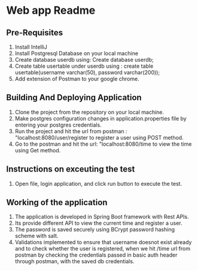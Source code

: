 # Web app Readme

## Pre-Requisites 
1) Install IntelliJ
2) Install Postgresql Database on your local machine
3) Create database userdb using: Create database userdb;
4) Create table usertable under userdb using : create table usertable(username varchar(50), password varchar(200));
5) Add extension of Postman to your google chrome.

## Building And Deploying Application
1) Clone the project from the repository on your local machine. 
2) Make postgres configuration changes in application.properties file by entering your postgres credentials.
3) Run the project and hit the url from postman : "localhost:8080/user/register to register a user using POST method.
4) Go to the postman and hit the url: "localhost:8080/time to view the time using Get method.

## Instructions on exceuting the test
1) Open file, login application, and click run button to execute the test.

## Working of the application
1) The application is developed in Spring Boot framework with Rest APIs.
2) Its provide different API to view the current time and register a user.
3) The password is saved securely using BCrypt password hashing scheme with salt.
4) Validations implemented to ensure that username doesnot exist already and to check whether the user is registered, when we hit /time url from postman by checking 
   the credentials passed in basic auth header through postman, with the saved db credentials.
   
